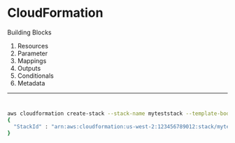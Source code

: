 
# CloudFormation

Building Blocks
  1. Resources
  2. Parameter
  3. Mappings
  4. Outputs
  5. Conditionals
  6. Metadata
   
---

# 
```bash
aws cloudformation create-stack --stack-name myteststack --template-body file:///home/testuser/mytemplate.json --parameters ParameterKey=Parm1,ParameterValue=test1 ParameterKey=Parm2,ParameterValue=test2
{
  "StackId" : "arn:aws:cloudformation:us-west-2:123456789012:stack/myteststack/330b0120-1771-11e4-af37-50ba1b98bea6"
}
```

